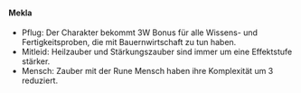 #### Mekla

* Pflug: Der Charakter bekommt 3W Bonus für alle Wissens- und Fertigkeitsproben, die mit Bauernwirtschaft zu tun haben.
* Mitleid: Heilzauber und Stärkungszauber sind immer um eine Effektstufe stärker.
* Mensch: Zauber mit der Rune Mensch haben ihre Komplexität um 3 reduziert.
